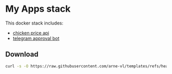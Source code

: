 # My Apps stack
This docker stack includes:
- [chicken price api](https://github.com/arne-vl/wa-staan-de-kiekes)
- [telegram approval bot](https://github.com/arne-vl/telegram-approval-bot)

## Download
```bash
curl -s -O https://raw.githubusercontent.com/arne-vl/templates/refs/heads/main/docker-compose/my-apps/docker-compose.yml
```
